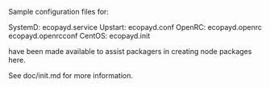 Sample configuration files for:

SystemD: ecopayd.service
Upstart: ecopayd.conf
OpenRC:  ecopayd.openrc
         ecopayd.openrcconf
CentOS:  ecopayd.init

have been made available to assist packagers in creating node packages here.

See doc/init.md for more information.
